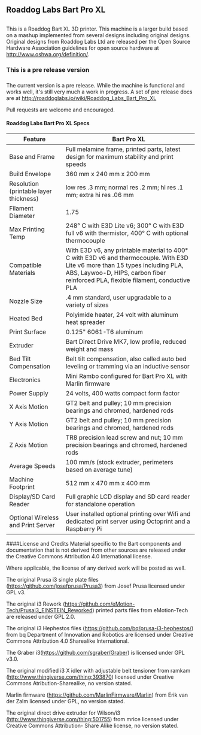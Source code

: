 ## Roaddog Labs Bart Pro XL
## 
This is a Roaddog Bart XL 3D printer. This machine is a larger build
based on a mashup implemented from several designs including original
designs.  Original designs from Roaddog Labs Ltd are released per the
Open Source Hardware Association guidelines for open source hardware at
http://www.oshwa.org/definition/.

### This is a pre release version
### 
The current version is a pre release.  While the machine is functional
and works well, it's still very much a work in progress.  A set of pre release docs are at http://roaddoglabs.io/wiki/Roaddog_Labs_Bart_Pro_XL

Pull requests are welcome and encouraged.

#### Roaddog Labs Bart Pro XL Specs ####


| Feature | Bart Pro XL |
|---------|-------------|
| Base and Frame | Full melamine frame, printed parts, latest design for maximum stability and print speeds |
| Build Envelope | 360 mm x 240 mm x 200 mm |
| Resolution (printable layer thickness) | low res .3 mm; normal res .2 mm; hi res .1 mm; extra hi res .06 mm |
| Filament Diameter | 1.75 |
| Max Printing Temp | 248&#176; C with E3D Lite v6; 300&#176; C with E3D full v6 with thermistor, 400&#176; C with optional thermocouple |
| Compatible Materials | With E3D v6, any printable material to 400&#176; C with E3D v6 and thermocouple.  With E3D Lite v6 more than 15 types including PLA, ABS, Laywoo-D, HIPS, carbon fiber reinforced PLA, flexible filament, conductive PLA |
| Nozzle Size | .4 mm standard, user upgradable to a variety of sizes |
| Heated Bed | Polyimide heater, 24 volt with aluminum heat spreader |
| Print Surface |0.125" 6061-T6 aluminum |
| Extruder | Bart Direct Drive MK7, low profile, reduced weight and mass |
| Bed Tilt Compensation | Belt tilt compensation, also called auto bed leveling or tramming via an inductive sensor |
|Electronics | Mini Rambo configured for Bart Pro XL with Marlin firmware |
| Power Supply | 24 volts, 400 watts compact form factor |
| X Axis Motion | GT2 belt and pulley;  10 mm precision  bearings and chromed, hardened rods |
| Y Axis Motion | GT2 belt and pulley;  10 mm precision  bearings and chromed, hardened rods |
| Z Axis Motion | TR8 precision lead screw and nut; 10 mm precision bearings and chromed, hardened rods |
| Average Speeds | 100 mm/s (stock extruder, perimeters based on average tune) |
| Machine Footprint | 512 mm x 470 mm x 400 mm |
| Display/SD Card Reader | Full graphic LCD display and SD card reader for standalone operation |
| Optional Wireless and Print Server | User installed optional printing over Wifi and dedicated print server using Octoprint and a Raspberry Pi |

####License and Credits
Material specific to the Bart components and documentation that is not
derived from other sources are released under the Creative Commons
Attribution 4.0 International license.

Where applicable, the license of any derived work will be posted as
well.

The original Prusa i3 single plate files
(https://github.com/josefprusa/Prusa3) from Josef Prusa licensed under
GPL v3.

The original i3 Rework
(https://github.com/eMotion-Tech/Prusai3_EINSTEIN_Reworked) printed
parts files from eMotion-Tech are released under GPL 2.0.

The original i3 Hephestos files
(https://github.com/bq/prusa-i3-hephestos/) from bq Department of
Innovation and Robotics are licensed under Creative Commons Attribution
4.0 Sharealike International.

The Graber i3(https://github.com/sgraber/Graber) is licensed under GPL
v3.0.

The original modified i3 X idler with adjustable belt tensioner from
ramkam (http://www.thingiverse.com/thing:393870) licensed under Creative
Commons Atribution-Sharealike, no version stated.

Marlin firmware (https://github.com/MarlinFirmware/Marlin) from Erik van
der Zalm licensed under GPL, no version stated.


The original direct drive extruder for Wilson/i3
(http://www.thingiverse.com/thing:501755) from mrice licensed under
Creative Commons Attribution- Share Alike license, no version stated.
